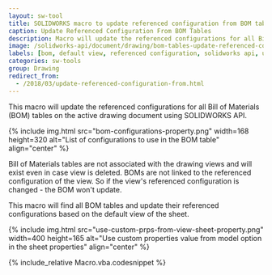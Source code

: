 ```yaml
---
layout: sw-tool
title: SOLIDWORKS macro to update referenced configuration from BOM tables
caption: Update Referenced Configuration From BOM Tables
description: Macro will update the referenced configurations for all Bill of Materials (BOM) tables on the active drawing document using SOLIDWORKS API
image: /solidworks-api/document/drawing/bom-tables-update-referenced-configuration/bom-configurations-property.png
labels: [bom, default view, referenced configuration, solidworks api, utility, view]
categories: sw-tools
group: Drawing
redirect_from:
  - /2018/03/update-referenced-configuration-from.html
---
```

This macro will update the referenced configurations for all Bill of Materials (BOM) tables on the active drawing document using SOLIDWORKS API.

{% include img.html src="bom-configurations-property.png" width=168 height=320 alt="List of configurations to use in the BOM table" align="center" %}

Bill of Materials tables are not associated with the drawing views and will exist even in case view is deleted.
BOMs are not linked to the referenced configuration of the view. So if the view's referenced configuration is changed - the BOM won't update.

This macro will find all BOM tables and update their referenced configurations based on the default view of the sheet.

{% include img.html src="use-custom-prps-from-view-sheet-property.png" width=400 height=165 alt="Use custom properties value from model option in the sheet properties" align="center" %}

{% include_relative Macro.vba.codesnippet %}
